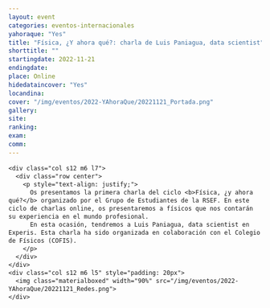 ```yaml
---
layout: event
categories: eventos-internacionales
yahoraque: "Yes"
title: "Física, ¿Y ahora qué?: charla de Luis Paniagua, data scientist"
shorttitle: ""
startingdate: 2022-11-21
endingdate:
place: Online
hidedataincover: "Yes"
locandina:
cover: "/img/eventos/2022-YAhoraQue/20221121_Portada.png"
gallery:
site:
ranking: 
exam:
comm:
---
```


<div class="section">
  <div class="row">
	  
    <div class="col s12 m6 l7">
      <div class="row center">
        <p style="text-align: justify;">
          Os presentamos la primera charla del ciclo <b>Física, ¿y ahora qué?</b> organizado por el Grupo de Estudiantes de la RSEF. En este ciclo de charlas online, os presentaremos a físicos que nos contarán su experiencia en el mundo profesional.
          En esta ocasión, tendremos a Luis Paniagua, data scientist en Experis. Esta charla ha sido organizada en colaboración con el Colegio de Físicos (COFIS).
        </p>
      </div>
    </div>
    <div class="col s12 m6 l5" style="padding: 20px">
      <img class="materialboxed" width="90%" src="/img/eventos/2022-YAhoraQue/20221121_Redes.png">
    </div>
	 
  </div>
</div>
     

